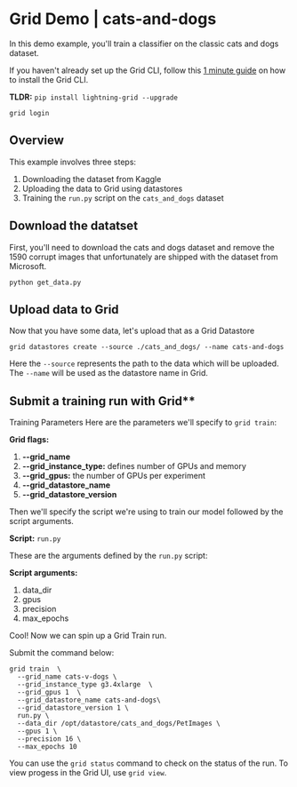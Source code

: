 # Grid Demo | cats-and-dogs
In this demo example, you'll train a classifier on the classic cats and dogs dataset. 

If you haven't already set up the Grid CLI, follow this [1 minute guide](https://app.gitbook.com/@grid-ai/s/grid-cli/start-here/typical-workflow-cli-user#step-0-install-the-grid-cli) on how to install the Grid CLI.

**TLDR:** 
`pip install lightning-grid --upgrade`

`grid login`

## Overview 
This example involves three steps: 
1. Downloading the dataset from Kaggle
2. Uploading the data to Grid using datastores
3. Training the `run.py` script on the `cats_and_dogs` dataset

## Download the datatset
First, you'll need to download the cats and dogs dataset and remove the 1590 corrupt images that unfortunately are shipped with the dataset from Microsoft.

```
python get_data.py
```
## Upload data to Grid
Now that you have some data, let's upload that as a Grid Datastore

```
grid datastores create --source ./cats_and_dogs/ --name cats-and-dogs
```

Here the `--source` represents the path to the data which will be uploaded. The `--name` will be used as the datastore name in Grid. 

## Submit a training run with Grid**

Training Parameters
Here are the parameters we'll specify to `grid train`:

**Grid flags:**
1. **--grid_name**
2. **--grid_instance_type:** defines number of GPUs and memory
3. **--grid_gpus:** the number of GPUs per experiment
4. **--grid_datastore_name**
5. **--grid_datastore_version**

Then we'll specify the script we're using to train our model followed by the script arguments. 

**Script:** `run.py`

These are the arguments defined by the `run.py` script:

**Script arguments:**
1. data_dir
2. gpus
3. precision
4. max_epochs

Cool! Now we can spin up a Grid Train run.

Submit the command below: 

```
grid train  \
  --grid_name cats-v-dogs \
  --grid_instance_type g3.4xlarge  \
  --grid_gpus 1  \
  --grid_datastore_name cats-and-dogs\
  --grid_datastore_version 1 \
  run.py \
  --data_dir /opt/datastore/cats_and_dogs/PetImages \
  --gpus 1 \
  --precision 16 \
  --max_epochs 10
```
You can use the `grid status` command to check on the status of the run. To view progess in the Grid UI, use `grid view`. 

